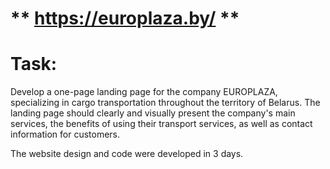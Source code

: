 # ** https://europlaza.by/ **

# **Task:**

Develop a one-page landing page for the company EUROPLAZA, specializing in cargo transportation throughout the territory of Belarus. The landing page should clearly and visually present the company's main services, the benefits of using their transport services, as well as contact information for customers.

The website design and code were developed in 3 days.
